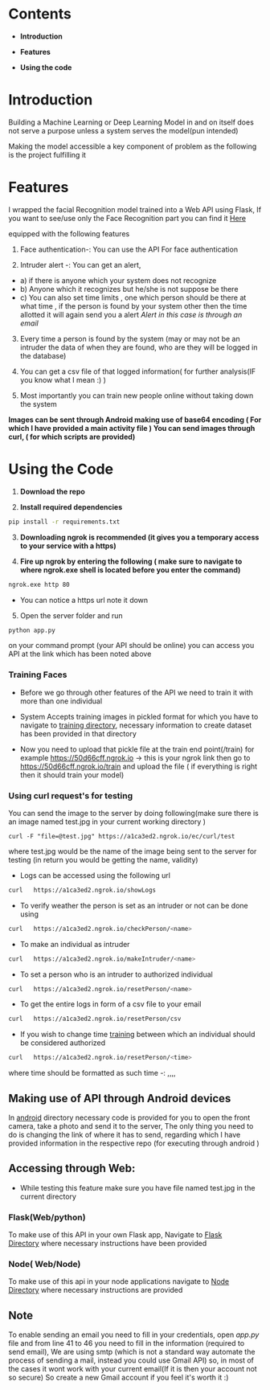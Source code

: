 # Contents

- **Introduction**

- **Features**

- **Using the code**

# Introduction



Building a Machine Learning or Deep Learning Model in and on itself does not serve a purpose unless a system serves the model(pun intended)

Making the model accessible a key component of problem as the following is the project fulfilling it  



# Features

I wrapped the facial Recognition model trained into a Web API using Flask, If you want to see/use only the Face Recognition part you can find it [Here](https://github.com/sai-krishna-msk/FaceRecognition)

equipped with the following features 

1) Face authentication-: You can use the API For face authentication

2) Intruder alert -: You can get an alert,

- a) if there is anyone which your system does not recognize
- b) Anyone which it recognizes but he/she is not suppose be there
- c) You can also set time limits , one which person should be there at what time , if the person is found by your system other then the time allotted it will again send you a alert
  *Alert in this case is through an email*

3) Every time a person is found by the system (may or may not be an intruder the data of when they are found, who are they will be logged in the database)

4) You can get a csv file of that logged information( for further analysis(IF you know what I mean :) )

5) Most importantly you can train new people online without taking down the system

**Images can be sent through Android making use of base64 encoding ( For which I have provided a main activity file )
You can send images through curl, ( for which scripts are provided)**



# Using the Code

1) **Download the repo**

2) **Install required dependencies**

```bash
pip install -r requirements.txt
```

3) **Downloading ngrok is recommended (it gives you a temporary access to your service with a https)**

4) **Fire up ngrok by entering the following ( make sure to navigate to where ngrok.exe shell is located before you enter the command)**

```bash
ngrok.exe http 80
```

- You can notice a https url note it down

5) Open the server folder and run

```bash
python app.py
```

on your command prompt (your API should be online) you can access you API at the link which has been noted above

###  Training Faces

- Before we go through other features of the API we need to train it with more than one individual

- System Accepts training images in pickled format for which you have to navigate to [training directory](https://github.com/sai-krishna-msk/FaceRecognition-API/tree/master/training), necessary information to create dataset has been provided in that directory 

- Now you need to upload that pickle file at the train end point(/train) for example
  https://50d66cff.ngrok.io -> this is your ngrok link then go to  https://50d66cff.ngrok.io/train and upload the file ( if everything is right then it should train your model)

### Using curl request's for testing

You can send the image to the server by doing following(make sure there is an image named test.jpg in your current working directory )

```
curl -F "file=@test.jpg" https://a1ca3ed2.ngrok.io/ec/curl/test
```

where test.jpg would be the name of the image being sent to the server for testing (in return you would be getting the name, validity)

- Logs can be accessed using the following url

```bash
curl   https://a1ca3ed2.ngrok.io/showLogs
```

- To verify weather the person is set as an intruder or not can be done using 

```bash
curl   https://a1ca3ed2.ngrok.io/checkPerson/<name>
```

- To make an individual as intruder 

```bash
curl   https://a1ca3ed2.ngrok.io/makeIntruder/<name>
```

- To set a person who is an intruder to authorized individual

```bash
curl   https://a1ca3ed2.ngrok.io/resetPerson/<name>
```

- To get the entire logs in form of a csv file to your email

```bash
curl   https://a1ca3ed2.ngrok.io/resetPerson/csv
```

- If you wish to change time [training](https://github.com/sai-krishna-msk/FaceRecognition-API/tree/master/training) between which an individual should be considered authorized  

```bash
curl   https://a1ca3ed2.ngrok.io/resetPerson/<time>
```

where time should be formatted as such
time -:
<name>,<initialHour>,<intialMinute>,<finalHour>,<finalMinute>

## Making use of API through Android devices

In [android](https://github.com/sai-krishna-msk/FaceRecognition-API/tree/master/android) directory necessary code is provided for you to open the front camera, take a photo and send it to the server,
The only thing you need to do is changing the link of where it has to send, regarding which I have provided information in the respective repo (for executing through android )

## Accessing through Web:

- While testing this feature make sure you have file named test.jpg in the current directory

### Flask(Web/python)

To make use of this API in your own Flask app, Navigate to [Flask Directory](https://github.com/sai-krishna-msk/FaceRecognition-API/tree/master/Web/Flask) where necessary instructions have been provided 

### Node( Web/Node)

To make use of this api in your node applications navigate to [Node Directory](https://github.com/sai-krishna-msk/FaceRecognition-API/tree/master/Web/Node) where necessary instructions are provided 

## Note

To enable sending an email you need to fill in your credentials, open *app.py* file
and from line 41 to 46 you need to fill in the information (required to send email), We are using smtp (which is not a standard way automate the process of sending a mail, instead you could use Gmail API)
so, in most of the cases it wont work with your current email(If it is then your account not so secure) So create a new Gmail account if you feel it's worth it :)
